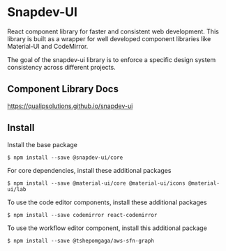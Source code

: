 # Snapdev-UI

React component library for faster and consistent web development. This library is built as a wrapper for well developed component libraries like Material-UI and CodeMirror. 

The goal of the snapdev-ui library is to enforce a specific design system consistency across different projects.

## Component Library Docs

https://qualipsolutions.github.io/snapdev-ui

## Install

Install the base package

```
$ npm install --save @snapdev-ui/core
```

For core dependencies, install these additional packages
```
$ npm install --save @material-ui/core @material-ui/icons @material-ui/lab
```

To use the code editor components, install these additional packages

```
$ npm install --save codemirror react-codemirror
```

To use the workflow editor component, install this additional package

```
$ npm install --save @tshepomgaga/aws-sfn-graph
```
